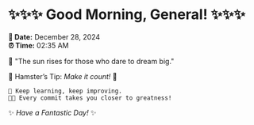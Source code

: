 # ✨✨✨ Good Morning, General! ✨✨✨

**📅 Date:** December 28, 2024  
**⏰ Time:** 02:35 AM  

🌅 "The sun rises for those who dare to dream big."  

🐹 Hamster’s Tip: _Make it count!_ 💪  

```
🚀 Keep learning, keep improving.  
🧑‍💻 Every commit takes you closer to greatness!  
```

✨ *Have a Fantastic Day!* ✨  
